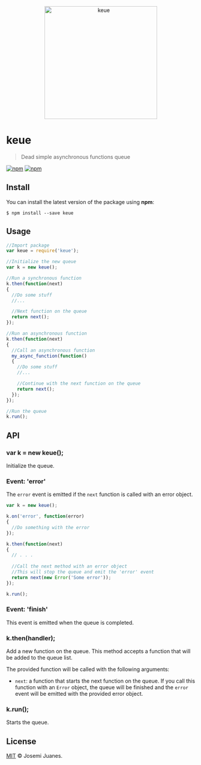 <div align="center">
	<img width="300" src="https://cdn.rawgit.com/jmjuanes/keue/c7658084cd53c010be2a54b8c8e78a88eb7b330e/media/logo.svg" alt="keue">
	<br>
</div>

# keue

> Dead simple asynchronous functions queue

[![npm](https://img.shields.io/npm/v/keue.svg?style=flat-square)](https://www.npmjs.com/package/keue)
[![npm](https://img.shields.io/npm/dt/keue.svg?style=flat-square)](https://www.npmjs.com/package/keue)

## Install

You can install the latest version of the package using **npm**:

```
$ npm install --save keue
```

## Usage

```javascript
//Import package
var keue = require('keue');

//Initialize the new queue
var k = new keue();

//Run a synchronous function
k.then(function(next)
{
  //Do some stuff
  //...

  //Next function on the queue
  return next();
});

//Run an asynchronous function
k.then(function(next)
{
  //Call an asynchronous function
  my_async_function(function()
  {
    //Do some stuff
    //...

    //Continue with the next function on the queue
    return next();
  });
});

//Run the queue
k.run();
```

## API

### var k = new keue();

Initialize the queue.

### Event: 'error'

The `error` event is emitted if the `next` function is called with an error object. 

```javascript
var k = new keue();

k.on('error', function(error)
{
  //Do something with the error
});

k.then(function(next)
{
  // . . . 
  
  //Call the next method with an error object 
  //This will stop the queue and emit the 'error' event
  return next(new Error('Some error'));
});

k.run();
```

### Event: 'finish'

This event is emitted when the queue is completed.

### k.then(handler);

Add a new function on the queue. This method accepts a function that will be added to the queue list.

The provided function will be called with the following arguments:

- `next`: a function that starts the next function on the queue. If you call this function with an `Error` object, the queue will be finished and the `error` event will be emitted with the provided error object.

### k.run();

Starts the queue.


## License

[MIT](./LICENSE) &copy; Josemi Juanes.
